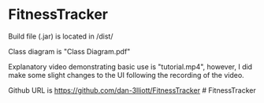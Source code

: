 # FitnessTracker

Build file (.jar) is located in /dist/

Class diagram is "Class Diagram.pdf"

Explanatory video demonstrating basic use is "tutorial.mp4", however, I did make some slight changes to the UI following the recording of the video.

Github URL is https://github.com/dan-3lliott/FitnessTracker # FitnessTracker 
